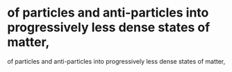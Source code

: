 # of particles and anti-particles into progressively less dense states of matter,

of particles and anti-particles into progressively less dense states of matter,
